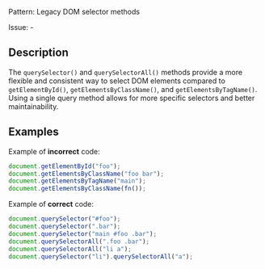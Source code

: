 Pattern: Legacy DOM selector methods

Issue: -

## Description

The `querySelector()` and `querySelectorAll()` methods provide a more flexible and consistent way to select DOM elements compared to `getElementById()`, `getElementsByClassName()`, and `getElementsByTagName()`. Using a single query method allows for more specific selectors and better maintainability.

## Examples

Example of **incorrect** code:
```javascript
document.getElementById("foo");
document.getElementsByClassName("foo bar");
document.getElementsByTagName("main");
document.getElementsByClassName(fn());
```

Example of **correct** code:
```javascript
document.querySelector("#foo");
document.querySelector(".bar");
document.querySelector("main #foo .bar");
document.querySelectorAll(".foo .bar");
document.querySelectorAll("li a");
document.querySelector("li").querySelectorAll("a");
```